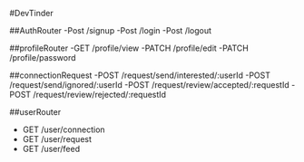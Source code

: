 #DevTinder

##AuthRouter
-Post /signup
-Post /login
-Post /logout

##profileRouter
-GET /profile/view
-PATCH /profile/edit
-PATCH /profile/password

##connectionRequest
-POST /request/send/interested/:userId
-POST /request/send/ignored/:userId
-POST /request/review/accepted/:requestId
-POST /request/review/rejected/:requestId

##userRouter
- GET /user/connection
- GET /user/request   
- GET /user/feed